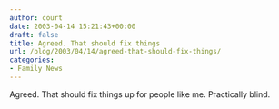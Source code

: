 ```yaml
---
author: court
date: 2003-04-14 15:21:43+00:00
draft: false
title: Agreed. That should fix things
url: /blog/2003/04/14/agreed-that-should-fix-things/
categories:
- Family News
---
```


Agreed.  That should fix things up for people like me.  Practically blind.
